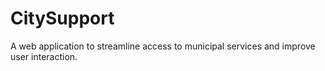 # CitySupport
A web application to streamline access to municipal services and improve user interaction.
